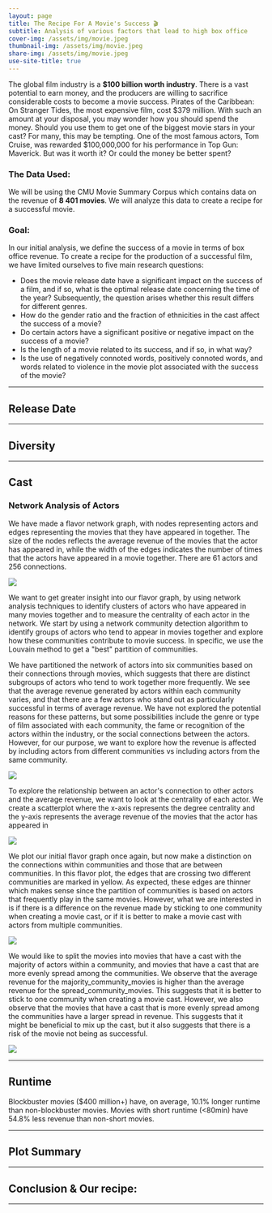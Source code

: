 ```yaml
---
layout: page
title: The Recipe For A Movie's Success 🎬
subtitle: Analysis of various factors that lead to high box office
cover-img: /assets/img/movie.jpeg
thumbnail-img: /assets/img/movie.jpeg
share-img: /assets/img/movie.jpeg
use-site-title: true
---
```


The global film industry is a **$100 billion worth industry**. There is a vast potential to earn money, and the producers are willing to sacrifice considerable costs to become a movie success. Pirates of the Caribbean: On Stranger Tides, the most expensive film, cost $379 million. With such an amount at your disposal, you may wonder how you should spend the money. Should you use them to get one of the biggest movie stars in your cast? For many, this may be tempting. One of the most famous actors, Tom Cruise, was rewarded $100,000,000 for his performance in Top Gun: Maverick. But was it worth it? Or could the money be better spent? 


### The Data Used:
We will be using the CMU Movie Summary Corpus which contains data on the revenue of **8 401 movies**. We will analyze this data to create a recipe for a successful movie.



### Goal:

In our initial analysis, we define the success of a movie in terms of box office revenue. To create a recipe for the production of a successful film, we have limited ourselves to five main research questions:

* Does the movie release date have a significant impact on the success of a film, and if so, what is the optimal release date concerning the time of the year? Subsequently, the question arises whether this result differs for different genres.
* How do the gender ratio and the fraction of ethnicities in the cast affect the success of a movie?
* Do certain actors have a significant positive or negative impact on the success of a movie?
* Is the length of a movie related to its success, and if so, in what way?
* Is the use of negatively connoted words, positively connoted words, and words related to violence in the movie plot associated with the success of the movie?

-----------------

## Release Date

-----------------------

## Diversity

-----------------------

## Cast

### Network Analysis of Actors
We have made a flavor network graph, with nodes representing actors and edges representing the movies that they have appeared in together. The size of the nodes reflects the average revenue of the movies that the actor has appeared in, while the width of the edges indicates the number of times that the actors have appeared in a movie together. There are 61 actors and 256 connections. 

<img src="assets/img/net1.png" class="center"/>

We want to get greater insight into our flavor graph, by using network analysis techniques to identify clusters of actors who have appeared in many movies together and to measure the centrality of each actor in the network. We start by using a network community detection algorithm to identify groups of actors who tend to appear in movies together and explore how these communities contribute to movie success. In specific, we use the Louvain method to get a "best" partition of communities.

We have partitioned the network of actors into six communities based on their connections through movies, which suggests that there are distinct subgroups of actors who tend to work together more frequently.
We see that the average revenue generated by actors within each community varies, and that there are a few actors who stand out as particularly successful in terms of average revenue.
We have not explored the potential reasons for these patterns, but some possibilities include the genre or type of film associated with each community, the fame or recognition of the actors within the industry, or the social connections between the actors. However, for our purpose, we want to explore how the revenue is affected by including actors from different communities vs including actors from the same community.

<img src="assets/img/net2.png" class="center"/>

To explore the relationship between an actor's connection to other actors and the average revenue, we want to look at the centrality of each actor. We create a scatterplot where the x-axis represents the degree centrality and the y-axis represents the average revenue of the movies that the actor has appeared in

<img src="assets/img/net_scatter.png" class="center"/>

We plot our initial flavor graph once again, but now make a distinction on the connections within communities and those that are between communities. In this flavor plot, the edges that are crossing two different communities are marked in yellow. As expected, these edges are thinner which makes sense since the partition of communities is based on actors that frequently play in the same movies. However, what we are interested in is if there is a difference on the revenue made by sticking to one community when creating a movie cast, or if it is better to make a movie cast with actors from multiple communities. 

<img src="assets/img/flavour_plot2.png" class="center"/>

We would like to split the movies into movies that have a cast with the majority of actors within a community, and movies that have a cast that are more evenly spread among the communities. We observe that the average revenue for the majority_community_movies is higher than the average revenue for the spread_community_movies. This suggests that it is better to stick to one community when creating a movie cast. However, we also observe that the movies that have a cast that is more evenly spread among the communities have a larger spread in revenue. This suggests that it might be beneficial to mix up the cast, but it also suggests that there is a risk of the movie not being as successful.

<img src="assets/img/evenly_vs_majority.png" class="center"/>

-----------------------

## Runtime

Blockbuster movies ($400 million+) have, on average, 10.1% longer runtime than non-blockbuster movies.
Movies with short runtime (<80min) have 54.8% less revenue than non-short movies.

-----------------------

## Plot Summary

-----------------------

## Conclusion & Our recipe:

-------------

